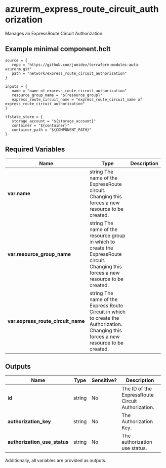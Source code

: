 # azurerm_express_route_circuit_authorization

Manages an ExpressRoute Circuit Authorization.

## Example minimal component.hclt

```hcl
source = {
   repo = "https://github.com/jumidev/terraform-modules-auto-azurerm.git" 
   path = "network/express_route_circuit_authorization" 
}

inputs = {
   name = "name of express_route_circuit_authorization" 
   resource_group_name = "${resource_group}" 
   express_route_circuit_name = "express_route_circuit_name of express_route_circuit_authorization" 
}

tfstate_store = {
   storage_account = "${storage_account}" 
   container = "${container}" 
   container_path = "${COMPONENT_PATH}" 
}

```

## Required Variables

| Name | Type |  Description |
| ---- | --------- |  ----------- |
| **var.name** | string  The name of the ExpressRoute circuit. Changing this forces a new resource to be created. | 
| **var.resource_group_name** | string  The name of the resource group in which to create the ExpressRoute circuit. Changing this forces a new resource to be created. | 
| **var.express_route_circuit_name** | string  The name of the Express Route Circuit in which to create the Authorization. Changing this forces a new resource to be created. | 



## Outputs

| Name | Type | Sensitive? | Description |
| ---- | ---- | --------- | --------- |
| **id** | string | No  | The ID of the ExpressRoute Circuit Authorization. | 
| **authorization_key** | string | No  | The Authorization Key. | 
| **authorization_use_status** | string | No  | The authorization use status. | 

Additionally, all variables are provided as outputs.
